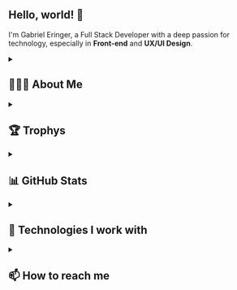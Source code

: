 <h2>Hello, world! 👋</h2>

I'm Gabriel Eringer, a Full Stack Developer with a deep passion for technology, especially in **Front-end** and **UX/UI Design**. 

<details>
  <summary><h2>👨🏻‍💻 About Me</h2></summary>
  
  - :rocket: My focus is on **Full Stack Development**, with a strong passion for **Front-end** and **UX/UI Design**
  - :eyes: Always prioritizing **user experience**, aiming to create **innovative solutions** that work and delight
  - :sparkles: I develop **intuitive, user-friendly, and visually appealing interfaces**
  - :heart: I am **Christian**, guided by **faith** in everything I do
  - :telescope: Currently working on [AlparAcademy-Portifolio](https://github.com/GEdO23/AlparAcademy-Portifolio)
  - :seedling: Learning **Android Jetpack Compose**
  - :computer: Excited to collaborate on **open-source projects** related to **Android**, **Front-end**, or **API development**
</details>

<details>
  <summary><h2>🏆 Trophys</h2></summary>
  <img src="https://github-profile-trophy.vercel.app/?username=gedo23&rank=-?&theme=darkhub&no-bg=true&column=5&margin-w=15&margin-h=15" alt="Trophys" />
</details>

<details>
  <summary><h2>📊 GitHub Stats</h2></summary>

  ![GitHub stats](https://github-readme-stats.vercel.app/api?username=GEdO23&show_icons=true&theme=github_dark)
  ![Contributions and streaks](https://github-readme-streak-stats.herokuapp.com/?user=GEdO23&theme=github_dark)
  ![Most used languages](https://github-readme-stats.vercel.app/api/top-langs/?username=GEdO23&layout=compact&card_width=350em&langs_count=5&theme=github_dark)
</details>

<details>
  <summary><h2>🚀 Technologies I work with</h2></summary>

  ### 🔧 Languages
  <div>
    <a href="https://www.w3schools.com/html/"><img src="./assets/imgs/badges/badge-html5.svg" height="30rem" alt="HTML5"></a>
    <a href="https://www.w3schools.com/css/"><img src="./assets/imgs/badges/badge-css3.svg" height="30rem" alt="CSS3"></a>
    <a href="https://www.w3schools.com/js/"><img src="./assets/imgs/badges/badge-javascript.svg" height="30rem" alt="JavaScript"></a>
    <a href="https://www.typescriptlang.org/"><img src="./assets/imgs/badges/badge-typescript.svg" height="30rem" alt="TypeScript"></a>
    <a href="https://www.java.com/"><img src="./assets/imgs/badges/badge-java.svg" height="30rem" alt="Java"></a>
    <a href="https://kotlinlang.org/"><img src="./assets/imgs/badges/badge-kotlin.svg" height="30rem" alt="Kotlin"></a>
    <a href="https://dotnet.microsoft.com/pt-br/languages/csharp"><img src="./assets/imgs/badges/badge-csharp.svg" height="30rem" alt="C#"></a>
    <a href="https://www.python.org/"><img src="./assets/imgs/badges/badge-python.svg" height="30rem" alt="Python"></a>
  </div>

  ### ⚙️ Frameworks & Libraries
  <div>
    <a href="https://getbootstrap.com/"><img src="./assets/imgs/badges/badge-boostrap.svg" height="30rem" alt="Bootstrap"></a>
    <a href="https://sass-lang.com/"><img src="./assets/imgs/badges/badge-sass.svg" height="30rem" alt="SASS"></a>
    <a href="https://tailwindcss.com/"><img src="./assets/imgs/badges/badge-tailwind.svg" height="30rem" alt="Tailwind CSS"></a>
    <a href="https://dotnet.microsoft.com/pt-br/"><img src="./assets/imgs/badges/badge-dotnet.svg" height="30rem" alt=".NET"></a>
    <a href="https://spring.io/projects/spring-boot"><img src="./assets/imgs/badges/badge-spring-boot.svg" height="30rem" alt="Spring Boot"></a>
    <a href="https://react.dev/"><img src="./assets/imgs/badges/badge-react.svg" height="30rem" alt="React"></a>
  </div>

  ### Tools
  <div>
    <a href="https://git-scm.com/"><img src="./assets/imgs/badges/badge-git.svg" height="30rem" alt="Git"></a>
    <a href="https://www.docker.com/"><img src="./assets/imgs/badges/badge-docker.svg" height="30rem" alt="Docker"></a>
    <a href="https://www.figma.com/"><img src="./assets/imgs/badges/badge-figma.svg" height="30rem" alt="Figma"></a>
    <a href="https://www.postman.com/"><img src="./assets/imgs/badges/badge-postman.svg" height="30rem" alt="Postman"></a>
    <a href="https://inkscape.org/"><img src="./assets/imgs/badges/badge-inkscape.svg" height="30rem" alt="Inkscape"></a>
    <a href="https://www.selenium.dev/"><img src="./assets/imgs/badges/badge-selenium.svg" height="30rem" alt="Selenium"></a>
  </div>
</details>

<details>
  <summary><h2>📫 How to reach me</h2></summary>
  <p>Feel free to reach out for collaboration, open-source contributions, or just to connect!</p>

  [![Gmail](https://img.shields.io/badge/Gmail-D14836?style=for-the-badge&logo=gmail&logoColor=white)](mailto:gabriel.eringer.23@gmail.com)
  [![LinkedIn](https://img.shields.io/badge/-LinkedIn-%230077B5?style=for-the-badge&logo=linkedin&logoColor=white)](https://www.linkedin.com/in/gabriel-eringer-de-oliveira-0ba641246)

</details>
